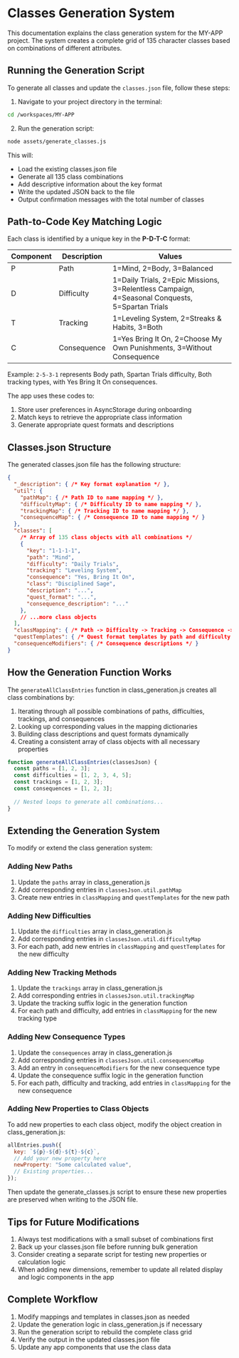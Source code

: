 # Classes Generation System

This documentation explains the class generation system for the MY-APP project. The system creates a complete grid of 135 character classes based on combinations of different attributes.

## Running the Generation Script

To generate all classes and update the `classes.json` file, follow these steps:

1. Navigate to your project directory in the terminal:
```bash
cd /workspaces/MY-APP
```

2. Run the generation script:
```bash
node assets/generate_classes.js
```

This will:
- Load the existing classes.json file
- Generate all 135 class combinations
- Add descriptive information about the key format
- Write the updated JSON back to the file
- Output confirmation messages with the total number of classes

## Path-to-Code Key Matching Logic

Each class is identified by a unique key in the **P-D-T-C** format:

| Component | Description | Values |
|-----------|-------------|--------|
| P | Path | 1=Mind, 2=Body, 3=Balanced |
| D | Difficulty | 1=Daily Trials, 2=Epic Missions, 3=Relentless Campaign, 4=Seasonal Conquests, 5=Spartan Trials |
| T | Tracking | 1=Leveling System, 2=Streaks & Habits, 3=Both |
| C | Consequence | 1=Yes Bring It On, 2=Choose My Own Punishments, 3=Without Consequence |

Example: `2-5-3-1` represents Body path, Spartan Trials difficulty, Both tracking types, with Yes Bring It On consequences.

The app uses these codes to:
1. Store user preferences in AsyncStorage during onboarding
2. Match keys to retrieve the appropriate class information 
3. Generate appropriate quest formats and descriptions

## Classes.json Structure

The generated classes.json file has the following structure:

```json
{
  "_description": { /* Key format explanation */ },
  "util": {
    "pathMap": { /* Path ID to name mapping */ },
    "difficultyMap": { /* Difficulty ID to name mapping */ },
    "trackingMap": { /* Tracking ID to name mapping */ },
    "consequenceMap": { /* Consequence ID to name mapping */ }
  },
  "classes": [
    /* Array of 135 class objects with all combinations */
    {
      "key": "1-1-1-1",
      "path": "Mind",
      "difficulty": "Daily Trials",
      "tracking": "Leveling System",
      "consequence": "Yes, Bring It On",
      "class": "Disciplined Sage",
      "description": "...",
      "quest_format": "...",
      "consequence_description": "..."
    },
    // ...more class objects
  ],
  "classMapping": { /* Path -> Difficulty -> Tracking -> Consequence -> Class name */ },
  "questTemplates": { /* Quest format templates by path and difficulty */ },
  "consequenceModifiers": { /* Consequence descriptions */ }
}
```

## How the Generation Function Works

The `generateAllClassEntries` function in class_generation.js creates all class combinations by:

1. Iterating through all possible combinations of paths, difficulties, trackings, and consequences
2. Looking up corresponding values in the mapping dictionaries
3. Building class descriptions and quest formats dynamically
4. Creating a consistent array of class objects with all necessary properties

```javascript
function generateAllClassEntries(classesJson) {
  const paths = [1, 2, 3];
  const difficulties = [1, 2, 3, 4, 5];
  const trackings = [1, 2, 3];
  const consequences = [1, 2, 3];
  
  // Nested loops to generate all combinations...
}
```

## Extending the Generation System

To modify or extend the class generation system:

### Adding New Paths

1. Update the `paths` array in class_generation.js
2. Add corresponding entries in `classesJson.util.pathMap`
3. Create new entries in `classMapping` and `questTemplates` for the new path

### Adding New Difficulties

1. Update the `difficulties` array in class_generation.js
2. Add corresponding entries in `classesJson.util.difficultyMap`
3. For each path, add new entries in `classMapping` and `questTemplates` for the new difficulty

### Adding New Tracking Methods

1. Update the `trackings` array in class_generation.js
2. Add corresponding entries in `classesJson.util.trackingMap`
3. Update the tracking suffix logic in the generation function
4. For each path and difficulty, add entries in `classMapping` for the new tracking type

### Adding New Consequence Types

1. Update the `consequences` array in class_generation.js
2. Add corresponding entries in `classesJson.util.consequenceMap`
3. Add an entry in `consequenceModifiers` for the new consequence type
4. Update the consequence suffix logic in the generation function
5. For each path, difficulty and tracking, add entries in `classMapping` for the new consequence

### Adding New Properties to Class Objects

To add new properties to each class object, modify the object creation in class_generation.js:

```javascript
allEntries.push({
  key: `${p}-${d}-${t}-${c}`,
  // Add your new property here
  newProperty: "Some calculated value",
  // Existing properties...
});
```

Then update the generate_classes.js script to ensure these new properties are preserved when writing to the JSON file.

## Tips for Future Modifications

1. Always test modifications with a small subset of combinations first
2. Back up your classes.json file before running bulk generation
3. Consider creating a separate script for testing new properties or calculation logic
4. When adding new dimensions, remember to update all related display and logic components in the app

## Complete Workflow

1. Modify mappings and templates in classes.json as needed
2. Update the generation logic in class_generation.js if necessary
3. Run the generation script to rebuild the complete class grid
4. Verify the output in the updated classes.json file
5. Update any app components that use the class data
